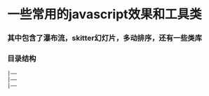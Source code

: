 一些常用的javascript效果和工具类
=========

### 其中包含了瀑布流，skitter幻灯片，多动排序，还有一些类库

### 目录结构
    |—— 
    |—— 
    |—— 
